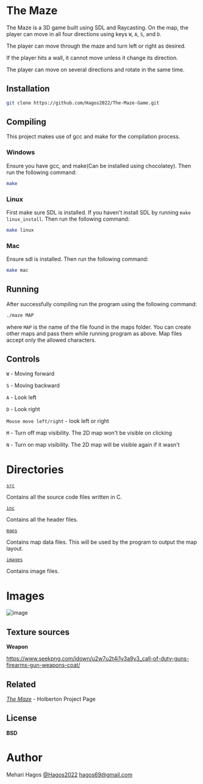 # The Maze

The Maze is a 3D game built using SDL and Raycasting. On the map, the player can move in all four directions using keys ```W```, ```A```, ```S```, and ```D```. 

The player can move through the maze and turn left or right as desired.

If the player hits a wall, it  cannot move unless it change its direction.

The player can move on several directions and rotate in the same time.

## Installation

```bash
git clone https://github.com/Hagos2022/The-Maze-Game.git
```

## Compiling
This project makes use of gcc and make for the compilation process.

### Windows
Ensure you have gcc, and make(Can be installed using chocolatey). Then run the following command:

```bash
make
```

### Linux
First make sure SDL is installed. If you haven't install SDL by running ``` make linux_install ```. Then run the following command:

```bash
make linux
```

### Mac
Ensure sdl is installed. Then run the following command:

```bash
make mac
```

## Running
After successfully compiling run the program using the following command:

```bash
./maze MAP
```

where ```MAP``` is the name of the file found in the maps folder. You can create other maps and pass them while running program as above. Map files accept only the allowed characters.

## Controls

```W``` - Moving forward

```S``` - Moving backward

```A``` - Look left

```D``` - Look right

```Mouse move left/right``` - look left or right

```M``` - Turn off map visibility. The 2D map won't be visible on clicking

```N``` - Turn on map visibility. The 2D map will be visible again if it wasn't


# Directories

[`src`](https://github.com/candiepih/The-Maze/tree/main/src)

Contains all the source code files written in C.

[`inc`](https://github.com/candiepih/The-Maze/tree/main/inc)

Contains all the header files.

[`maps`](https://github.com/candiepih/The-Maze/tree/main/maps)

Contains map data files. This will be used by the program to output the map layout.

[`images`]()

Contains image files.

# Images

![image](https://user-images.githubusercontent.com/44834632/138765500-bd3838d0-fe46-4018-87b0-21143fb77e8b.png)


## Texture sources

**Weapon**

https://www.seekpng.com/idown/u2w7u2t4i1y3a9y3_call-of-duty-guns-firearms-gun-weapons-coat/

## Related

*[The Maze](https://alx-intranet.hbtn.io/concepts/133)* - Holberton Project Page

## License
**BSD**

# Author

Mehari Hagos [@Hagos2022](https://github.com/Hagos2022) <hagos69@gmail.com>

